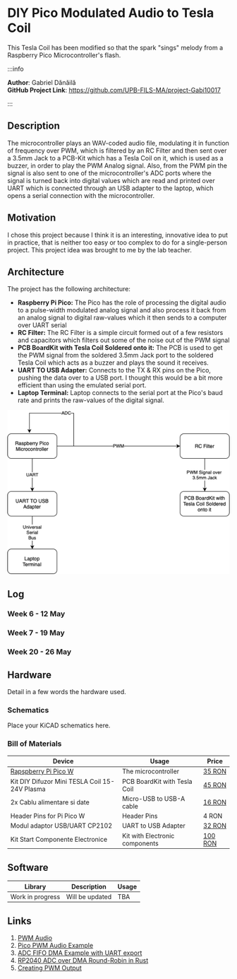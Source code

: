 # DIY Pico Modulated Audio to Tesla Coil
This Tesla Coil has been modified so that the spark "sings" melody from a Raspberry Pico Microcontroller's flash.

:::info 

**Author**: Gabriel Dănăilă \
**GitHub Project Link**: https://github.com/UPB-FILS-MA/project-Gabi10017

:::

## Description

The microcontroller plays an WAV-coded audio file, modulating it in function of frequency over PWM, which is filtered by an RC Filter and then sent over a 3.5mm Jack to a PCB-Kit which has a Tesla Coil on it, which is used as a buzzer, in order to play the PWM Analog signal. Also, from the PWM pin the signal is also sent to one of the microcontroller's ADC ports where the signal is turned back into digital values which are read and printed over UART which is connected through an USB adapter to the laptop, which opens a serial connection with the microcontroller.

## Motivation

I chose this project because I think it is an interesting, innovative idea to put in practice, that is neither too easy or too complex to do for a single-person project. This project idea was brought to me by the lab teacher.

## Architecture 

The project has the following architecture:
- __Raspberry Pi Pico:__ The Pico has the role of processing the digital audio to a pulse-width modulated analog signal and also process it back from an analog signal to digital raw-values which it then sends to a computer over UART serial
- __RC Filter:__ The RC Filter is a simple circuit formed out of a few resistors and capacitors which filters out some of the noise out of the PWM signal
- __PCB BoardKit with Tesla Coil Soldered onto it:__ The PCB is used to get the PWM signal from the soldered 3.5mm Jack port to the soldered Tesla Coil which acts as a buzzer and plays the sound it receives.
- __UART TO USB Adapter:__ Connects to the TX & RX pins on the Pico, pushing the data over to a USB port. I thought this would be a bit more efficient than using the emulated serial port.
- __Laptop Terminal:__ Laptop connects to the serial port at the Pico's baud rate and prints the raw-values of the digital signal.

![Block Diagram](block_diagram.png)


## Log

<!-- write every week your progress here -->

### Week 6 - 12 May

### Week 7 - 19 May

### Week 20 - 26 May

## Hardware

Detail in a few words the hardware used.

### Schematics

Place your KiCAD schematics here.

### Bill of Materials

<!-- Fill out this table with all the hardware components that you might need.

The format is 
```
| [Device](link://to/device) | This is used ... | [price](link://to/store) |

```

-->

| Device | Usage | Price |
|--------|--------|-------|
| [Rapspberry Pi Pico W](https://www.raspberrypi.com/documentation/microcontrollers/raspberry-pi-pico.html) | The microcontroller | [35 RON](https://www.optimusdigital.ro/en/raspberry-pi-boards/12394-raspberry-pi-pico-w.html) |
| Kit DIY Difuzor Mini TESLA Coil 15-24V Plasma | PCB BoardKit with Tesla Coil | [45 RON](https://www.olx.ro/d/oferta/kit-diy-difuzor-mini-tesla-coil-15-24v-plasma-IDgLEoY.html) |
| 2x Cablu alimentare si date | Micro-USB to USB-A cable | [16 RON](https://www.emag.ro/cablu-alimentare-si-date-ugreen-fast-charging-usb-la-micro-usb-nickel-plating-pvc-1-5m-negru-6957303861378/pd/DV7CCBYBM/) |
| Header Pins for Pi Pico W | Header Pins | 4 RON |
| Modul adaptor USB/UART CP2102 | UART to USB Adapter | [32 RON](https://www.emag.ro/modul-adaptor-usb-uart-cp2102-waveshare-5-3-3-v-cp2102usbuartboard-micro-waveshare11325/pd/DNDJFQMBM/) |
| Kit Start Componente Electronice | Kit with Electronic components | [100 RON](https://www.emag.ro/modul-adaptor-usb-uart-cp2102-waveshare-5-3-3-v-cp2102usbuartboard-micro-waveshare11325/pd/DNDJFQMBM/) |


## Software

| Library | Description | Usage |
|---------|-------------|-------|
| Work in progress | Will be updated | TBA |

## Links

<!-- Add a few links that inspired you and that you think you will use for your project -->

1. [PWM Audio](https://gregchadwick.co.uk/blog/playing-with-the-pico-pt3/)
2. [Pico PWM Audio Example](https://github.com/DrChat/rp-hal/blob/feature/pwm_audio_example/boards/rp-pico/examples/pico_pwm_audio.rs)
3. [ADC FIFO DMA Example with UART export](https://github.com/rp-rs/rp-hal/blob/main/rp2040-hal/examples/adc_fifo_dma.rs)
4. [RP2040 ADC over DMA Round-Robin in Rust](https://gist.github.com/chmanie/d897d9be6e85c872673b6f010dfff7b0)
5. [Creating PWM Output](https://www.alexdwilson.dev/learning-in-public/pwm-output-how-to-program-a-raspberry-pi-pico-with-rust)
